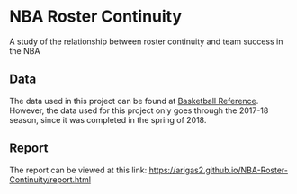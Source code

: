 # NBA Roster Continuity

A study of the relationship between roster continuity and team success in the NBA

## Data

The data used in this project can be found at [Basketball Reference](https://www.basketball-reference.com/friv/continuity.html). However, the data used for this project only goes through the 2017-18 season, since it was completed in the spring of 2018.

## Report

The report can be viewed at this link: https://arigas2.github.io/NBA-Roster-Continuity/report.html
